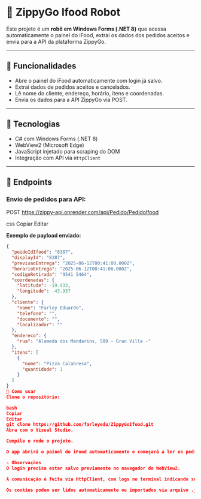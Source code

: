 # 🤖 ZippyGo Ifood Robot

Este projeto é um **robô em Windows Forms (.NET 8)** que acessa automaticamente o painel do iFood, extrai os dados dos pedidos aceitos e envia para a API da plataforma ZippyGo.

---

## 🚀 Funcionalidades

- Abre o painel do iFood automaticamente com login já salvo.
- Extrai dados de pedidos aceitos e cancelados.
- Lê nome do cliente, endereço, horário, itens e coordenadas.
- Envia os dados para a API ZippyGo via POST.

---

## 🧱 Tecnologias

- C# com Windows Forms (.NET 8)
- WebView2 (Microsoft Edge)
- JavaScript injetado para scraping do DOM
- Integração com API via `HttpClient`

---

## 🔗 Endpoints

### Envio de pedidos para API:
POST https://zippy-api.onrender.com/api/Pedido/PedidoIfood

css
Copiar
Editar

**Exemplo de payload enviado:**
```json
{
  "peidoIdIfood": "8387",
  "displayId": "8387",
  "previsaoEntrega": "2025-06-12T00:41:00.000Z",
  "horarioEntrega": "2025-06-12T00:41:00.000Z",
  "codigoRetirada": "9541 5464",
  "coordenadas": {
    "latitude": -19.933,
    "longitude": -43.937
  },
  "cliente": {
    "nome": "Farley Eduardo",
    "telefone": "",
    "documento": "",
    "localizador": ""
  },
  "endereco": {
    "rua": "Alameda dos Mandarins, 500 - Gran Ville -"
  },
  "itens": [
    {
      "nome": "Pizza Calabresa",
      "quantidade": 1
    }
  ]
}
🧪 Como usar
Clone o repositório:

bash
Copiar
Editar
git clone https://github.com/farleyedu/ZippyGoIfood.git
Abra com o Visual Studio.

Compile e rode o projeto.

O app abrirá o painel do iFood automaticamente e começará a ler os pedidos em tempo real.

⚠️ Observações
O login precisa estar salvo previamente no navegador do WebView2.

A comunicação é feita via HttpClient, com logs no terminal indicando sucesso ou falha.

Os cookies podem ser lidos automaticamente ou importados via arquivo .json.
